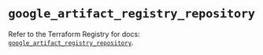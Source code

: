 # `google_artifact_registry_repository`

Refer to the Terraform Registry for docs: [`google_artifact_registry_repository`](https://registry.terraform.io/providers/hashicorp/google/6.25.0/docs/resources/artifact_registry_repository).
